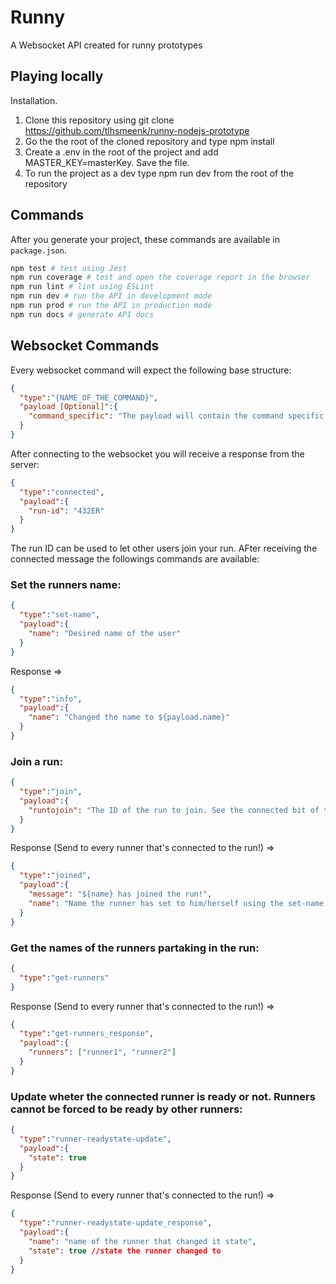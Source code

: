 # Runny

A Websocket API created for runny prototypes


## Playing locally

Installation.

1. Clone this repository using git clone https://github.com/tlhsmeenk/runny-nodejs-prototype
2. Go the the root of the cloned repository and type npm install
3. Create a .env in the root of the project and add MASTER_KEY=masterKey. Save the file.
4. To run the project as a dev type npm run dev from the root of the repository

## Commands

After you generate your project, these commands are available in `package.json`.

```bash
npm test # test using Jest
npm run coverage # test and open the coverage report in the browser
npm run lint # lint using ESLint
npm run dev # run the API in development mode
npm run prod # run the API in production mode
npm run docs # generate API docs
```

## Websocket Commands

Every websocket command will expect the following base structure:

```json
{
  "type":"{NAME_OF_THE_COMMAND}",
  "payload [Optional]":{
    "command_specific": "The payload will contain the command specific fields"
  }
}
```

After connecting to the websocket you will receive a response from the server:

```json
{
  "type":"connected",
  "payload":{
    "run-id": "432ER"
  }
}
```
The run ID can be used to let other users join your run. AFter receiving the connected message the followings commands are available:


### Set the runners name:

```json
{
  "type":"set-name",
  "payload":{
    "name": "Desired name of the user"
  }
}
```
Response =>
```json
{
  "type":"info",
  "payload":{
    "name": "Changed the name to ${payload.name}"
  }
}
```

### Join a run:

```json
{
  "type":"join",
  "payload":{
    "runtojoin": "The ID of the run to join. See the connected bit of this part of the readme"
  }
}
```
Response (Send to every runner that's connected to the run!) =>
```json
{
  "type":"joined",
  "payload":{
    "message": "${name} has joined the run!",
    "name": "Name the runner has set to him/herself using the set-name command. Can be undefined!"
  }
}
```

### Get the names of the runners partaking in the run:

```json
{
  "type":"get-runners"
}
```
Response (Send to every runner that's connected to the run!) =>
```json
{
  "type":"get-runners_response",
  "payload":{
    "runners": ["runner1", "runner2"]
  }
}
```

### Update wheter the connected runner is ready or not. Runners cannot be forced to be ready by other runners:

```json
{
  "type":"runner-readystate-update",
  "payload":{
    "state": true
  }
}
```
Response (Send to every runner that's connected to the run!) =>
```json
{
  "type":"runner-readystate-update_response",
  "payload":{
    "name": "name of the runner that changed it state",
    "state": true //state the runner changed to
  }
}
```

